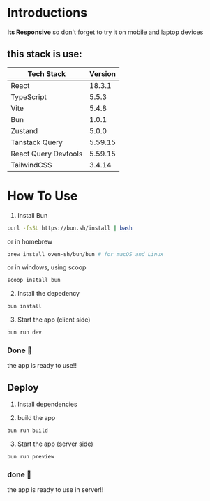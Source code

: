 # Introductions

**Its Responsive**
so don't forget to try it on mobile and laptop devices

this stack is use:
--------

| Tech Stack | Version |
| --- | --- |
| React | 18.3.1 |
| TypeScript | 5.5.3 |
| Vite | 5.4.8 |
| Bun | 1.0.1 |
| Zustand | 5.0.0 |
| Tanstack Query | 5.59.15 |
| React Query Devtools | 5.59.15 |
| TailwindCSS | 3.4.14 |


# How To Use

1. Install Bun
``` bash
curl -fsSL https://bun.sh/install | bash
```
or in homebrew
``` bash
brew install oven-sh/bun/bun # for macOS and Linux
```
or in windows, using scoop
``` powershell
scoop install bun
```

2. Install the depedency
``` bash
bun install
```

3. Start the app (client side)
``` bash
bun run dev
```
### Done 🎉

the app is ready to use!!

## Deploy

1. Install dependencies

2. build the app

``` bash
bun run build
```

3. Start the app (server side)
``` bash
bun run preview
```
### done 🎉

the app is ready to use in server!!